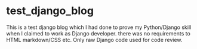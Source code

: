 # test_django_blog

This is a test django blog which I had done to prove my Python/Django skill when I claimed to work as  Django developer.
there was no requirements to HTML markdown/CSS etc. Only raw Django code used for code review.


